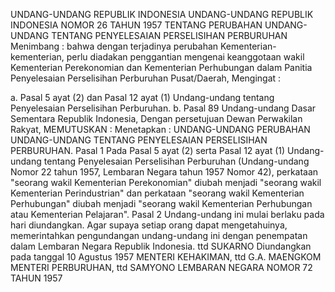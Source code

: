  UNDANG-UNDANG REPUBLIK INDONESIA UNDANG-UNDANG REPUBLIK INDONESIA NOMOR 26 TAHUN 1957 TENTANG PERUBAHAN UNDANG-UNDANG TENTANG PENYELESAIAN PERSELISIHAN PERBURUHAN
Menimbang :
 bahwa dengan terjadinya perubahan Kementerian-kementerian, perlu diadakan penggantian mengenai keanggotaan wakil Kementerian Perekonomian dan Kementerian Perhubungan dalam Panitia Penyelesaian Perselisihan Perburuhan Pusat/Daerah,
Mengingat :

a. Pasal 5 ayat (2) dan Pasal 12 ayat (1) Undang-undang tentang Penyelesaian Perselisihan Perburuhan.
b. Pasal 89 Undang-undang Dasar Sementara Republik Indonesia, Dengan persetujuan Dewan Perwakilan Rakyat,
MEMUTUSKAN :
 Menetapkan : UNDANG-UNDANG PERUBAHAN UNDANG-UNDANG TENTANG PENYELESAIAN PERSELISIHAN PERBURUHAN.
Pasal 1
Pada Pasal 5 ayat (2) serta Pasal 12 ayat (1) Undang-undang tentang Penyelesaian Perselisihan Perburuhan (Undang-undang Nomor 22 tahun 1957, Lembaran Negara tahun 1957 Nomor 42), perkataan "seorang wakil Kementerian Perekonomian" diubah menjadi "seorang wakil Kementerian Perindustrian" dan perkataan "seorang wakil Kementerian Perhubungan" diubah menjadi "seorang wakil Kementerian Perhubungan atau Kementerian Pelajaran".
Pasal 2
Undang-undang ini mulai berlaku pada hari diundangkan. Agar supaya setiap orang dapat mengetahuinya, memerintahkan pengundangan undang-undang ini dengan penempatan dalam Lembaran Negara Republik Indonesia. ttd SUKARNO Diundangkan pada tanggal 10 Agustus 1957 MENTERI KEHAKIMAN, ttd G.A. MAENGKOM MENTERI PERBURUHAN, ttd SAMYONO LEMBARAN NEGARA NOMOR 72 TAHUN 1957